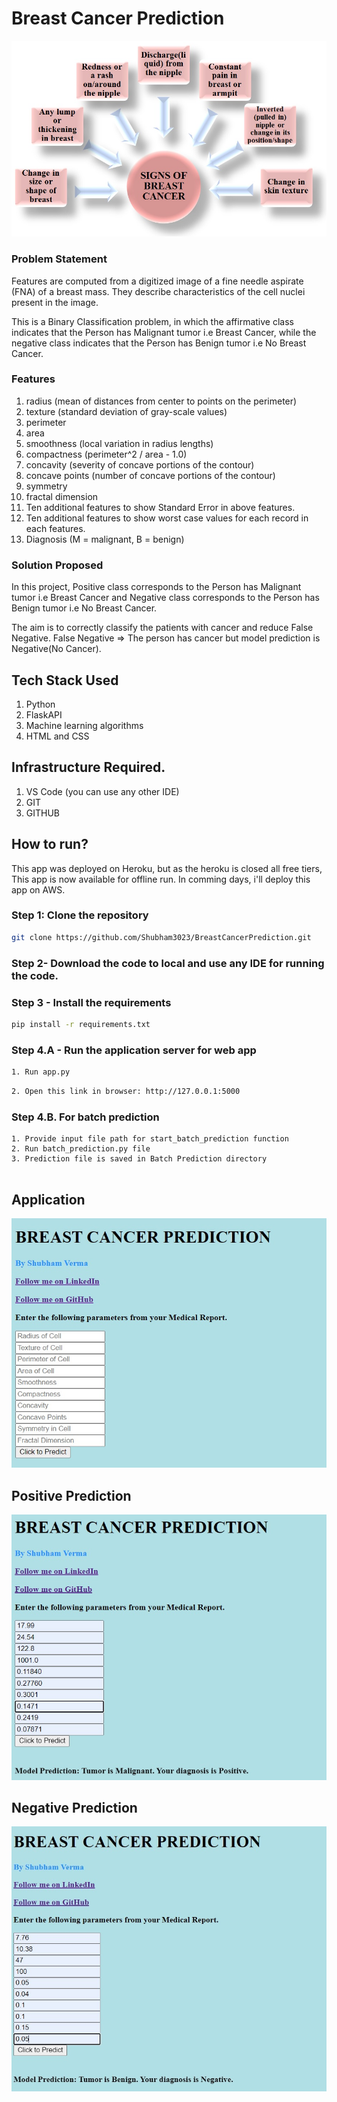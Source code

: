 # Breast Cancer Prediction
<div>
<img src="https://github.com/Shubham3023/BreastCancerPrediction/blob/main/Notebook/Signs.png" alt="Signs of Breast Cancer"/>
</div>


### Problem Statement
Features are computed from a digitized image of a fine needle aspirate (FNA) of a breast mass. They describe characteristics of the cell nuclei present in the image.

This is a Binary Classification problem, in which the affirmative class indicates that the Person has Malignant tumor i.e Breast Cancer, while the negative class
indicates that the Person has Benign tumor i.e No Breast Cancer.

### Features
1. radius (mean of distances from center to points on the perimeter)
2. texture (standard deviation of gray-scale values)
3. perimeter
4. area
5. smoothness (local variation in radius lengths)
6. compactness (perimeter^2 / area - 1.0)
7. concavity (severity of concave portions of the contour)
8. concave points (number of concave portions of the contour)
9. symmetry
10. fractal dimension
11. Ten additional features to show Standard Error in above features.
12. Ten additional features to show worst case values for each record in each features.
13. Diagnosis (M = malignant, B = benign)

### Solution Proposed 
In this project, Positive class corresponds to the Person has Malignant tumor i.e Breast Cancer and Negative class corresponds to the Person has Benign tumor i.e No Breast Cancer.

The aim is to correctly classify the patients with cancer and reduce False Negative.
False Negative => The person has cancer but model prediction is Negative(No Cancer).

## Tech Stack Used
1. Python 
2. FlaskAPI 
3. Machine learning algorithms
4. HTML and CSS

## Infrastructure Required.
1. VS Code (you can use any other IDE)
2. GIT
3. GITHUB

## How to run?
This app was deployed on Heroku, but as the heroku is closed all free tiers, This app is now available for offline run.
In comming days, i'll deploy this app on AWS.


### Step 1: Clone the repository
```bash
git clone https://github.com/Shubham3023/BreastCancerPrediction.git
```

### Step 2- Download the code to local and use any IDE for running the code.

### Step 3 - Install the requirements
```bash
pip install -r requirements.txt
```


### Step 4.A - Run the application server for web app
```bash
1. Run app.py
```

```bash
2. Open this link in browser: http://127.0.0.1:5000
```

### Step 4.B. For batch prediction
```
1. Provide input file path for start_batch_prediction function
2. Run batch_prediction.py file 
3. Prediction file is saved in Batch Prediction directory


```

## Application
<img src="https://github.com/Shubham3023/BreastCancerPrediction/blob/main/Notebook/Homeapp.png" alt="Web Application" />

## Positive Prediction
<img src="https://github.com/Shubham3023/BreastCancerPrediction/blob/main/Notebook/Positive%20Prediction.png" alt="Positive Model Prediction" />

## Negative Prediction
<img src="https://github.com/Shubham3023/BreastCancerPrediction/blob/main/Notebook/Negative%20Prediction.png" alt="Negative Model Prediction" />
